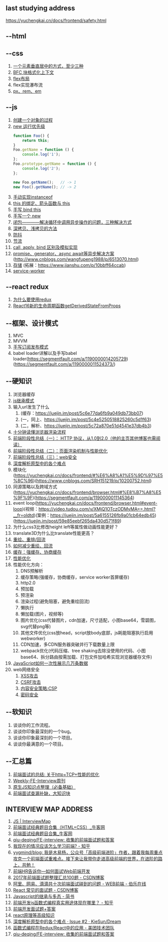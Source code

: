 ## last studying address
https://yuchengkai.cn/docs/frontend/safety.html

## --html

## --css
1. [一个元素垂直居中的方式，至少三种](https://www.cnblogs.com/SRH151219/p/10401489.html)
1. [BFC 块格式化上下文](https://www.cnblogs.com/SRH151219/p/10401285.html)
1. [flex布局](http://www.ruanyifeng.com/blog/2015/07/flex-grammar.html)
1. flex实现瀑布流
1. [px、rem、em](http://www.runoob.com/w3cnote/px-em-rem-different.html)

## --js
1. [创建一个对象的过程](https://yuchengkai.cn/docs/frontend/#new)
1. [new 运行优先级](https://yuchengkai.cn/docs/frontend/#new)
    ```js
    function Foo() {
        return this;
    }
    Foo.getName = function () {
        console.log('1');
    };
    Foo.prototype.getName = function () {
        console.log('2');
    };

    new Foo.getName();   // -> 1
    new Foo().getName(); // -> 2
    ```
1. [手动实现instanceof](https://yuchengkai.cn/docs/frontend/#instanceof)
1. [this 的绑定、箭头函数与 this](https://www.cnblogs.com/snandy/p/4773184.html)
1. [手写 bind this](https://blog.csdn.net/qq_40479190/article/details/78324282)
1. [手写一个 new](https://yuchengkai.cn/docs/frontend/#new)
1. [闭包————解决循环中调用异步操作的问题，三种解决方式](https://yuchengkai.cn/docs/frontend/#%E9%97%AD%E5%8C%85)
1. [深拷贝、浅拷贝的方法](https://yuchengkai.cn/docs/frontend/#%E6%B7%B1%E6%B5%85%E6%8B%B7%E8%B4%9D)
1. [防抖](https://yuchengkai.cn/docs/frontend/#%E9%98%B2%E6%8A%96)
1. [节流](https://yuchengkai.cn/docs/frontend/#%E8%8A%82%E6%B5%81)
1. [call, apply, bind 区别及模拟实现](https://yuchengkai.cn/docs/frontend/#call-apply-bind-%E5%8C%BA%E5%88%AB)
1. [promise、generator、async await等异步解决方案](https://www.cnblogs.com/zuobaiquan01/p/8477322.html)(http://www.cnblogs.com/wangfupeng1988/p/6513070.html)
1. [存储](https://yuchengkai.cn/docs/frontend/browser.html#%E5%AD%98%E5%82%A8) (拓展：https://www.jianshu.com/p/10bbff64ccab)
1. [service-worker](https://yuchengkai.cn/docs/frontend/browser.html#service-worker)

## --react redux
1. [为什么要使用redux](https://github.com/kenberkeley/redux-simple-tutorial)
1. [React16新的生命周期函数getDerivedStateFromProps](https://blog.csdn.net/nnxxyy1111/article/details/80832525)

## --框架、设计模式
1. MVC
1. MVVM
1. [手写订阅发布模式](https://www.jianshu.com/p/ea671156baf5)
1. babel loader详解以及手写babel loader(https://segmentfault.com/a/1190000014205729)(https://segmentfault.com/a/1190000011524373/)

## --硬知识
1. 浏览器缓存
1. [js继承模式](https://yuchengkai.cn/docs/frontend/#%E7%BB%A7%E6%89%BF)
1. 输入url发生了什么
    1. (缓存：https://juejin.im/post/5c6e77da6fb9a049db73bb07)
    1. (一，同上、https://juejin.im/post/5c4e5250518825260c5d1f63)
    1. (二，解析、https://juejin.im/post/5c72a870e51d4541e37db4b3)
1. [十分钟读懂浏览器渲染流程](https://blog.csdn.net/farsight1/article/details/79758347)
1. [前端阶段性总结（一）： HTTP 协议，从1.0到2.0（他的主页其他博客也需阅读）](https://segmentfault.com/a/1190000016179430)
1. [前端阶段性总结（二）：页面渲染机制与性能优化](https://segmentfault.com/a/1190000016458627)
1. [前端阶段性总结（三）：web安全](https://segmentfault.com/a/1190000016490817)
1. [深度解析原型中的各个难点](https://github.com/KieSun/Dream/issues/2)
1. 模块化(https://yuchengkai.cn/docs/frontend/#%E6%A8%A1%E5%9D%97%E5%8C%96)(https://www.cnblogs.com/SRH151219/p/10200752.html)
1. 同源策略以及跨域方式(https://yuchengkai.cn/docs/frontend/browser.html#%E8%B7%A8%E5%9F%9F)(https://segmentfault.com/a/1190000011145364)
1. event loop(https://yuchengkai.cn/docs/frontend/browser.html#event-loop)(视频：https://video.tudou.com/v/XMjQ1OTczODMyMA==.html?__fr=oldtd)(案例：https://juejin.im/post/5a6155126fb9a01cb64edb45)(https://juejin.im/post/59e85eebf265da430d571f89)
1. 为什么css3比修改height left等属性做动画性能更好？
1. translate3D为什么比translate性能更高？
1. [重绘、重排/回流](https://yuchengkai.cn/docs/frontend/browser.html#%E9%87%8D%E7%BB%98%EF%BC%88repaint%EF%BC%89%E5%92%8C%E5%9B%9E%E6%B5%81%EF%BC%88reflow%EF%BC%89)
1. [如何减少重绘、回流](https://yuchengkai.cn/docs/frontend/browser.html#%E5%87%8F%E5%B0%91%E9%87%8D%E7%BB%98%E5%92%8C%E5%9B%9E%E6%B5%81)
1. [缓存：强缓存、协商缓存](https://yuchengkai.cn/docs/frontend/performance.html#%E7%BC%93%E5%AD%98)
1. [性能优化](https://yuchengkai.cn/docs/frontend/performance.html#%E6%80%A7%E8%83%BD)
1. 性能优化方向：
    1. DNS预解析
    1. 缓存策略(强缓存，协商缓存，service worker首屏缓存)
    1. http2.0
    1. 预加载
    1. 预渲染
    1. 渲染过程(避免阻塞，避免重绘回流)
    1. 懒执行
    1. 懒加载(图片，视频等)
    1. 图片优化(css代替图片，cdn加速，尺寸适配，小图base64，雪碧图，svg代替png等)
    1. 其他文件优化(css放head，script放body底部，js耗能阻塞执行启用webworker)
    1. CDN加速，多CDN服务器突破并行下载数量上限
    1. webpack优化(代码压缩、tree shaking去除没使用的代码、小图base64、拆分路由按需加载、打包文件加哈希实现浏览器缓存文件)
1. [JavaScript如何一次性展示几万条数据
](https://blog.csdn.net/leipanbo/article/details/79894912)
1. web网络安全
    1. [XSS攻击](https://my.oschina.net/meituantech/blog/2218539)
    1. [CSRF攻击](https://my.oschina.net/meituantech/blog/2243958)
    1. [内容安全策略:CSP](https://linux.cn/article-5848-1.html)
    1. [密码安全](https://yuchengkai.cn/docs/frontend/safety.html#%E5%AF%86%E7%A0%81%E5%AE%89%E5%85%A8)

## --软知识
1. 谈谈你的工作流程。
1. 谈谈你印象最深刻的一个bug。
1. 谈谈你印象最深刻的一个项目。
1. 谈谈你最满意的一个项目。

## --汇总篇
1. [前端面试的总结: 关于http+TCP+性能的优化](https://blog.csdn.net/weixin_41646716/article/details/79988249)
1. [Weekly-FE-Interview周刊](https://github.com/airuikun/Weekly-FE-Interview)
1. [原生JS知识点整理（必备基础）](https://juejin.im/post/5cb7b62b5188253772753c01)
1. [前端面试查漏补缺，大知识块](https://juejin.im/post/5c6bab91f265da2dd94c9f9e)

## INTERVIEW MAP ADDRESS
1. [JS | InterviewMap](https://yuchengkai.cn/docs/frontend/)
1. [前端面试经典题目合集（HTML+CSS）_牛客网](https://www.nowcoder.com/ta/review-frontend?query=&asc=true&order=&page=1)
1. [前端面试经典题目合集_牛客网](https://www.nowcoder.com/ta/front-end-interview)
1. [qiu-deqing/FE-interview: 收集的前端面试题和答案](https://github.com/qiu-deqing/FE-interview)
1. [我现在的情况应该怎么学习前端? - 知乎](https://www.zhihu.com/question/29382690)
1. [yygmind/blog: 我是木易杨，公众号「高级前端进阶」作者，跟着我每周重点攻克一个前端面试重难点。接下来让我带你走进高级前端的世界，在进阶的路上，共勉！](https://github.com/yygmind/blog)
1. [前端HR告诉你—如何面试Web前端开发](https://www.douban.com/group/topic/96092329/)
1. [2017年前端面试题整理汇总100题 - CSDN博客](https://blog.csdn.net/kebi007/article/details/54882425)
1. [阿里、网易、滴滴共十次前端面试碰到的问题 - WEB前端 - 伯乐在线](http://web.jobbole.com/91429/?utm_source=blog.jobbole.com&utm_medium=relatedPosts)
1. [React 常见的面试题 - CSDN博客](https://blog.csdn.net/sinat_17775997/article/details/69938720)
1. [Javascript的继承与多态 - 简书](https://www.jianshu.com/p/5cb692658704)
1. [前端开发js函数式编程真实用途体现在哪里？ - 知乎](https://www.zhihu.com/question/59871249)
1. [前端开发面试题+答案](https://github.com/markyun/My-blog/tree/master/Front-end-Developer-Questions/Questions-and-Answers)
1. [react原理等高级知识](https://github.com/purplebamboo/blog/issues)
1. [深度解析原型中的各个难点 · Issue #2 · KieSun/Dream](https://github.com/KieSun/Dream/issues/2)
1. [函数式编程在Redux/React中的应用 - 美团技术团队](https://tech.meituan.com/2017/10/12/functional-programming-in-redux.html)
1. [qiu-deqing/FE-interview: 收集的前端面试题和答案](https://github.com/qiu-deqing/FE-interview)
